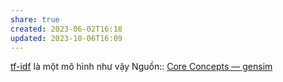 ```yaml
---
share: true
created: 2023-06-02T16:18
updated: 2023-10-06T16:09
---
```

[tf-idf](./tf-idf%20gi%C3%BAp%20x%C3%A1c%20%C4%91%E1%BB%8Bnh%20%C4%91%E1%BB%99%20quan%20tr%E1%BB%8Dng%20c%E1%BB%A7a%20m%E1%BB%99t%20t%E1%BB%AB%20trong%20m%E1%BB%99t%20v%C4%83n%20b%E1%BA%A3n%20trong%20b%E1%BB%99%20v%C4%83n%20b%E1%BA%A3n.md) là một mô hình như vậy
Nguồn:: [Core Concepts — gensim](https://radimrehurek.com/gensim/auto_examples/core/run_core_concepts.html#model)
